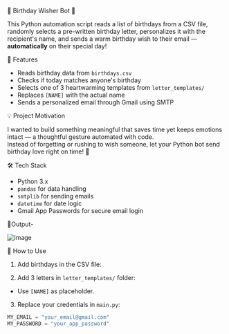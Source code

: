 🎉 Birthday Wisher Bot 🎂

This Python automation script reads a list of birthdays from a CSV file, randomly selects a pre-written birthday letter, personalizes it with the recipient's name, and sends a warm birthday wish to their email — **automatically** on their special day!

📌 Features

- Reads birthday data from `birthdays.csv`
- Checks if today matches anyone's birthday
- Selects one of 3 heartwarming templates from `letter_templates/`
- Replaces `[NAME]` with the actual name
- Sends a personalized email through Gmail using SMTP

💡 Project Motivation

I wanted to build something meaningful that saves time yet keeps emotions intact — a thoughtful gesture automated with code.  
Instead of forgetting or rushing to wish someone, let your Python bot send birthday love right on time! 💌

🛠️ Tech Stack

- Python 3.x
- `pandas` for data handling
- `smtplib` for sending emails
- `datetime` for date logic
- Gmail App Passwords for secure email login

📸Output-

![image](https://github.com/user-attachments/assets/62b07d4c-1068-425e-a792-869516b78733)


🧪 How to Use

1. Add birthdays in the CSV file:

2. Add 3 letters in `letter_templates/` folder:
- Use `[NAME]` as placeholder.

3. Replace your credentials in `main.py`:
```python
MY_EMAIL = "your_email@gmail.com"
MY_PASSWORD = "your_app_password"

